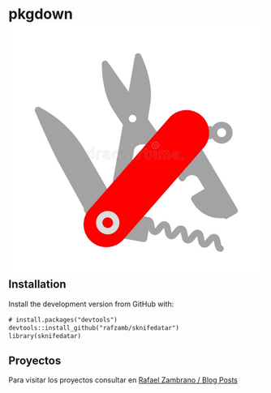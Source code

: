 
<!-- README.md is generated from README.Rmd. Please edit that file -->

# pkgdown <img src = "man/figures/logo.jpg" align = "right" />

## Installation

Install the development version from GitHub with:

    # install.packages("devtools")
    devtools::install_github("rafzamb/sknifedatar")
    library(sknifedatar)

## Proyectos

Para visitar los proyectos consultar en [Rafael Zambrano / Blog
Posts](https://rafael-zambrano-blog-ds.netlify.app/blog.html)
